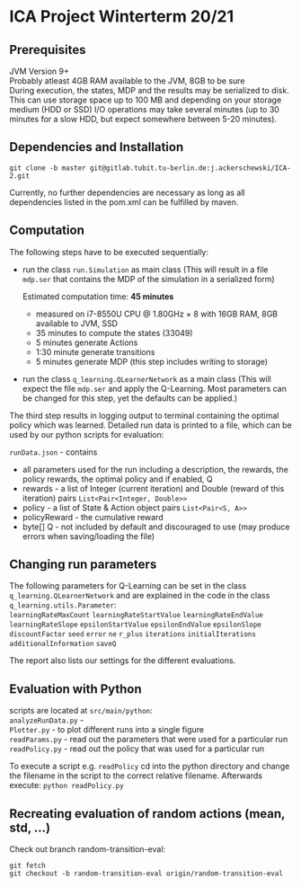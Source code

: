 # ICA Project Winterterm 20/21

## Prerequisites 
JVM Version 9+  
Probably atleast 4GB RAM available to the JVM, 8GB to be sure  
During execution, the states, MDP and the results may be serialized to disk. 
This can use storage space up to 100 MB and depending on your storage medium (HDD or SSD) I/O operations may take several minutes (up to 30 minutes for a slow HDD, but expect somewhere between 5-20 minutes).

## Dependencies and Installation
```
git clone -b master git@gitlab.tubit.tu-berlin.de:j.ackerschewski/ICA-2.git
```
Currently, no further dependencies are necessary as long as all dependencies listed in the pom.xml can be fulfilled by maven.

## Computation
The following steps have to be executed sequentially:
 * run the class `run.Simulation` as main class (This will result in a file `mdp.ser` that contains the MDP of the simulation in a serialized form)
 
    Estimated computation time: **45 minutes** 
    * measured on i7-8550U CPU @ 1.80GHz × 8 with 16GB RAM, 8GB available to JVM, SSD
    * 35 minutes to compute the states (33049)
    * 5 minutes generate Actions
    * 1:30 minute generate transitions
    * 5 minutes generate MDP (this step includes writing to storage)
 * run the class `q_learning.QLearnerNetwork` as a main class (This will expect the file `mdp.ser` and apply the Q-Learning. Most parameters can be changed for this step, yet the defaults can be applied.)  
 
 The third step results in logging output to terminal containing the optimal policy which was learned.
 Detailed run data is printed to a file, which can be used by our python scripts for evaluation:  

 `runData.json` - contains 
 * all parameters used for the run including a description, the rewards, the policy rewards, the optimal policy and if enabled, Q
 * rewards - a list of Integer (current iteration) and Double (reward of this iteration) pairs `List<Pair<Integer, Double>>`
 * policy - a list of State & Action object pairs `List<Pair<S, A>>` 
 * policyReward - the cumulative reward
 * byte[] Q - not included by default and discouraged to use (may produce errors when saving/loading the file)
 
 ## Changing run parameters
 The following parameters for Q-Learning can be set in the class `q_learning.QLearnerNetwork` and are explained in the code in the class `q_learning.utils.Parameter`:  
 `learningRateMaxCount`
 `learningRateStartValue`
 `learningRateEndValue`
 `learningRateSlope`
 `epsilonStartValue`
 `epsilonEndValue`
 `epsilonSlope`
 `discountFactor`
 `seed`
 `error`
 `ne`
 `r_plus`
 `iterations`
 `initialIterations`
 `additionalInformation`
 `saveQ` 
 
 The report also lists our settings for the different evaluations.
 
 ## Evaluation with Python
 scripts are located at `src/main/python`:  
 `analyzeRunData.py` -   
 `Plotter.py` - to plot different runs into a single figure  
 `readParams.py` - read out the parameters that were used for a particular run  
 `readPolicy.py` - read out the policy that was used for a particular run  
 
 To execute a script e.g. `readPolicy` cd into the python directory and change the filename in the script to the correct relative filename. Afterwards execute: 
 `python readPolicy.py`
 
 ## Recreating evaluation of random actions (mean, std, ...)
 
Check out branch random-transition-eval:
```
git fetch
git checkout -b random-transition-eval origin/random-transition-eval
```